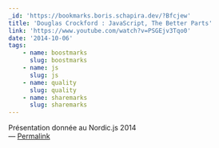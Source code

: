 ```yaml
---
_id: 'https://bookmarks.boris.schapira.dev/?Bfcjew'
title: 'Douglas Crockford : JavaScript, The Better Parts'
link: 'https://www.youtube.com/watch?v=PSGEjv3Tqo0'
date: '2014-10-06'
tags:
    - name: boostmarks
      slug: boostmarks
    - name: js
      slug: js
    - name: quality
      slug: quality
    - name: sharemarks
      slug: sharemarks
---
```


Présentation donnée au Nordic.js 2014 <br>&#8212;
<a href="https://bookmarks.boris.schapira.dev/?Bfcjew" title="Permalink">Permalink</a>
